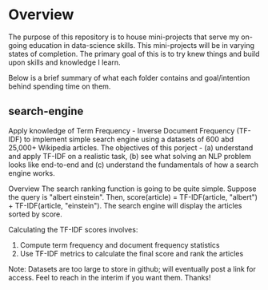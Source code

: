 # Overview
The purpose of this repository is to house mini-projects that serve my on-going education in data-science skills. This mini-projects will be in varying states of completion. The primary goal of this is to try knew things and build upon skills and knowledge I learn.

Below is a brief summary of what each folder contains and goal/intention behind spending time on them.

## search-engine
Apply knowledge of Term Frequency - Inverse Document Frequency (TF-IDF) to implement simple search engine using a datasets of 600 abd 25,000+ Wikipedia articles. The objectives of this porject - (a) understand and apply TF-IDF on a realistic task, (b) see what solving an NLP problem looks like end-to-end and (c) understand the fundamentals of how a search engine works.

Overview
The search ranking function is going to be quite simple. Suppose the query is "albert einstein". Then, score(article) = TF-IDF(article, "albert") + TF-IDF(article, "einstein"). The search engine will display the articles sorted by score.

Calculating the TF-IDF scores involves:
1. Compute term frequency and document frequency statistics
2. Use TF-IDF metrics to calculate the final score and rank the articles

Note: Datasets are too large to store in github; will eventually post a link for access. Feel to reach in the interim if you want them. Thanks!
